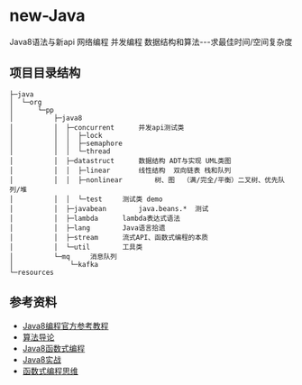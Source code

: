 # new-Java
Java8语法与新api 网络编程 并发编程 数据结构和算法---求最佳时间/空间复杂度

## 项目目录结构
    ├─java
    │  └─org
    │      └─pp
    │          ├─java8
    │          │  ├─concurrent      并发api测试类
    │          │  │  ├─lock
    │          │  │  ├─semaphore
    │          │  │  └─thread
    │          │  ├─datastruct      数据结构 ADT与实现 UML类图
    │          │  │  ├─linear       线性结构  双向链表 栈和队列
    │          │  │  ├─nonlinear        树、图  （满/完全/平衡）二叉树、优先队列/堆
    │          │  │  └─test     测试类 demo
    │          │  ├─javabean        java.beans.*  测试
    │          │  ├─lambda      lambda表达式语法
    │          │  ├─lang        Java语言拾遗
    │          │  ├─stream      流式API、函数式编程的本质
    │          │  └─util        工具类
    │          └─mq     消息队列
    │              └─kafka
    └─resources

## 参考资料

- [Java8编程官方参考教程]()
- [算法导论]()
- [Java8函数式编程]()
- [Java8实战]()
- [函数式编程思维]()
